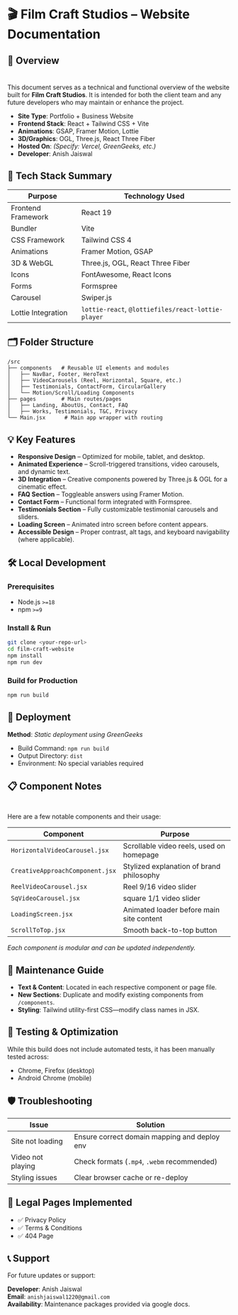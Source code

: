 # 🎬 Film Craft Studios – Website Documentation

## 📌 Overview
#
This document serves as a technical and functional overview of the website built for **Film Craft Studios**. It is intended for both the client team and any future developers who may maintain or enhance the project.

* **Site Type**: Portfolio + Business Website
* **Frontend Stack**: React + Tailwind CSS + Vite
* **Animations**: GSAP, Framer Motion, Lottie
* **3D/Graphics**: OGL, Three.js, React Three Fiber
* **Hosted On**: *(Specify: Vercel, GreenGeeks, etc.)*
* **Developer**: Anish Jaiswal

## 🧠 Tech Stack Summary

| Purpose | Technology Used |
|---------|----------------|
| Frontend Framework | React 19 |
| Bundler | Vite |
| CSS Framework | Tailwind CSS 4 |
| Animations | Framer Motion, GSAP |
| 3D & WebGL | Three.js, OGL, React Three Fiber |
| Icons | FontAwesome, React Icons |
| Forms | Formspree |
| Carousel | Swiper.js |
| Lottie Integration | `lottie-react`, `@lottiefiles/react-lottie-player` |

## 🗂 Folder Structure

```
/src
├── components   # Reusable UI elements and modules
│   ├── NavBar, Footer, HeroText
│   ├── VideoCarousels (Reel, Horizontal, Square, etc.)
│   ├── Testimonials, ContactForm, CircularGallery
│   └── Motion/Scroll/Loading Components
├── pages        # Main routes/pages
│   ├── Landing, AboutUs, Contact, FAQ
│   ├── Works, Testimonials, T&C, Privacy
└── Main.jsx      # Main app wrapper with routing
```

## 💡 Key Features

* **Responsive Design** – Optimized for mobile, tablet, and desktop.
* **Animated Experience** – Scroll-triggered transitions, video carousels, and dynamic text.
* **3D Integration** – Creative components powered by Three.js & OGL for a cinematic effect.
* **FAQ Section** – Toggleable answers using Framer Motion.
* **Contact Form** – Functional form integrated with Formspree.
* **Testimonials Section** – Fully customizable testimonial carousels and sliders.
* **Loading Screen** – Animated intro screen before content appears.
* **Accessible Design** – Proper contrast, alt tags, and keyboard navigability (where applicable).

## 🛠️ Local Development

### Prerequisites
* Node.js `>=18`
* npm `>=9`

### Install & Run

```bash
git clone <your-repo-url>
cd film-craft-website
npm install
npm run dev
```

### Build for Production

```bash
npm run build
```

## 🚀 Deployment

**Method**: *Static deployment using GreenGeeks*

* Build Command: `npm run build`
* Output Directory: `dist`
* Environment: No special variables required

## 📋 Component Notes
#
Here are a few notable components and their usage:

| Component | Purpose |
|-----------|---------|
| `HorizontalVideoCarousel.jsx` | Scrollable video reels, used on homepage |
| `CreativeApproachComponent.jsx` | Stylized explanation of brand philosophy |
| `ReelVideoCarousel.jsx` | Reel 9/16 video slider |
| `SqVideoCarousel.jsx` | square 1/1 video slider |
| `LoadingScreen.jsx` | Animated loader before main site content |
| `ScrollToTop.jsx` | Smooth back-to-top button |

*Each component is modular and can be updated independently.*

## 🧼 Maintenance Guide

* **Text & Content**: Located in each respective component or page file.
* **New Sections**: Duplicate and modify existing components from `/components`.
* **Styling**: Tailwind utility-first CSS—modify class names in JSX.

## 🧪 Testing & Optimization

While this build does not include automated tests, it has been manually tested across:

* Chrome, Firefox (desktop)
* Android Chrome (mobile)

## 🛡️ Troubleshooting

| Issue | Solution |
|-------|----------|
| Site not loading | Ensure correct domain mapping and deploy env |
| Video not playing | Check formats (`.mp4`, `.webm` recommended) |
| Styling issues | Clear browser cache or re-deploy |

## 🧾 Legal Pages Implemented

* ✅ Privacy Policy
* ✅ Terms & Conditions
* ✅ 404 Page

## 📞 Support

For future updates or support:

**Developer**: Anish Jaiswal  
**Email**: `anishjaiswal1220@gmail.com`  
**Availability**: Maintenance packages provided via google docs.